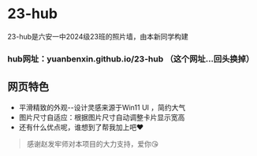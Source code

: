 # 23-hub
23-hub是六安一中2024级23班的照片墙，由本新同学构建

### hub网址：yuanbenxin.github.io/23-hub  （这个网址...回头换掉）

## 网页特色
* 平滑精致的外观--设计灵感来源于Win11 UI ，简约大气
* 图片尺寸自适应：根据图片尺寸自动调整卡片显示宽高
* 还有什么优点呢，谁想到了帮我加上吧❤️

> 感谢赵发牢师对本项目的大力支持，爱你😘
